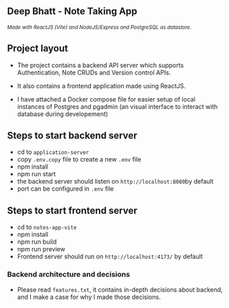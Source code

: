## Deep Bhatt - Note Taking App

<i><small>Made with ReactJS (Vite) and NodeJS/Express and PostgreSQL as datastore.</small></i>

## Project layout

- The project contains a backend API server which supports Authentication, Note CRUDs and Version control APIs.

- It also contains a frontend application made using ReactJS.

- I have attached a Docker compose file for easier setup of local instances of Postgres and pgadmin (an visual interface to interact with database during developement)

## Steps to start backend server

- cd to `application-server`
- copy `.env.copy` file to create a new `.env` file
- npm install
- npm run start
- the backend server should listen on `http://localhost:8080`by default
- port can be configured in `.env` file

## Steps to start frontend server

- cd to `notes-app-vite`
- npm install
- npm run build
- npm run preview
- Frontend server should run on `http://localhost:4173/` by default

### Backend architecture and decisions

- Please read `features.txt`, it contains in-depth decisions about backend, and I make a case for why I made those decisions.
